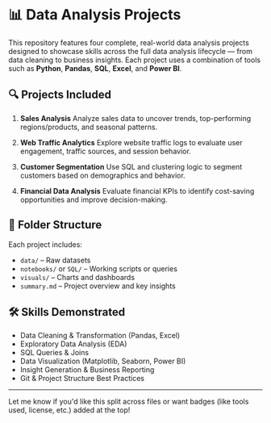 # 📊 Data Analysis Projects

This repository features four complete, real-world data analysis projects designed to showcase skills across the full data analysis lifecycle — from data cleaning to business insights. Each project uses a combination of tools such as **Python**, **Pandas**, **SQL**, **Excel**, and **Power BI**.

## 🔍 Projects Included

1. **Sales Analysis**
   Analyze sales data to uncover trends, top-performing regions/products, and seasonal patterns.

2. **Web Traffic Analytics**
   Explore website traffic logs to evaluate user engagement, traffic sources, and session behavior.

3. **Customer Segmentation**
   Use SQL and clustering logic to segment customers based on demographics and behavior.

4. **Financial Data Analysis**
   Evaluate financial KPIs to identify cost-saving opportunities and improve decision-making.

## 📁 Folder Structure

Each project includes:

* `data/` – Raw datasets
* `notebooks/` or `SQL/` – Working scripts or queries
* `visuals/` – Charts and dashboards
* `summary.md` – Project overview and key insights

## 🛠️ Skills Demonstrated

* Data Cleaning & Transformation (Pandas, Excel)
* Exploratory Data Analysis (EDA)
* SQL Queries & Joins
* Data Visualization (Matplotlib, Seaborn, Power BI)
* Insight Generation & Business Reporting
* Git & Project Structure Best Practices

---

Let me know if you'd like this split across files or want badges (like tools used, license, etc.) added at the top!
